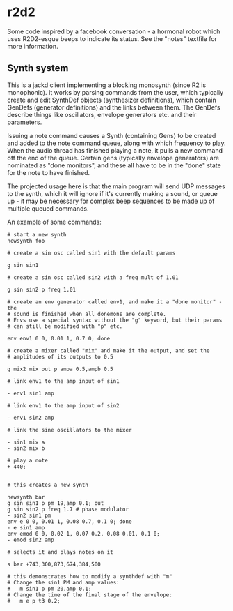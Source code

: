# r2d2
Some code inspired by a facebook conversation - a hormonal robot which uses R2D2-esque beeps to indicate its status. See the "notes" textfile for more information.

## Synth system
This is a jackd client implementing a blocking monosynth (since R2 is
monophonic).
It works by parsing commands from the user, which typically create
and edit SynthDef objects (synthesizer definitions), which contain 
GenDefs (generator definitions) and the links between them. 
The GenDefs describe things like oscillators, envelope generators etc.
and their parameters.

Issuing a note command causes a Synth (containing Gens) to be created
and added to the note command queue, along with which frequency to play.
When the audio thread has finished playing a note, it pulls a new command
off the end of the queue. Certain gens (typically envelope generators)
are nominated as "done monitors", and these all have to be in the "done"
state for the note to have finished.

The projected usage here is that the main program will send UDP messages to the synth, which it will ignore if it's currently making a sound, or queue up - it may be necessary
for complex beep sequences to be made up of multiple queued commands.

An example of some commands:
```
# start a new synth
newsynth foo

# create a sin osc called sin1 with the default params

g sin sin1

# create a sin osc called sin2 with a freq mult of 1.01

g sin sin2 p freq 1.01

# create an env generator called env1, and make it a "done monitor" - the
# sound is finished when all donemons are complete.
# Envs use a special syntax without the "g" keyword, but their params
# can still be modified with "p" etc.

env env1 0 0, 0.01 1, 0.7 0; done

# create a mixer called "mix" and make it the output, and set the
# amplitudes of its outputs to 0.5

g mix2 mix out p ampa 0.5,ampb 0.5

# link env1 to the amp input of sin1

- env1 sin1 amp

# link env1 to the amp input of sin2

- env1 sin2 amp

# link the sine oscillators to the mixer

- sin1 mix a
- sin2 mix b

# play a note
+ 440;


# this creates a new synth

newsynth bar
g sin sin1 p pm 19,amp 0.1; out
g sin sin2 p freq 1.7 # phase modulator
- sin2 sin1 pm
env e 0 0, 0.01 1, 0.08 0.7, 0.1 0; done
- e sin1 amp
env emod 0 0, 0.02 1, 0.07 0.2, 0.08 0.01, 0.1 0; 
- emod sin2 amp

# selects it and plays notes on it

s bar +743,300,873,674,384,500

# this demonstrates how to modify a synthdef with "m"
# Change the sin1 PM and amp values:
#   m sin1 p pm 20,amp 0.1;
# Change the time of the final stage of the envelope:
#   m e p t3 0.2;
```

